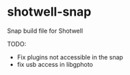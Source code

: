 # shotwell-snap
Snap build file for Shotwell

TODO:
- Fix plugins not accessible in the snap
- fix usb access in libgphoto
